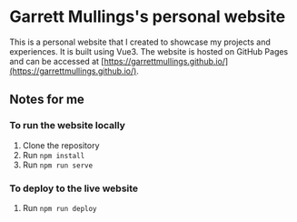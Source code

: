 # Garrett Mullings's personal website

This is a personal website that I created to showcase my projects and experiences. It is built using Vue3. The website is hosted on GitHub Pages and can be accessed at [https://garrettmullings.github.io/](https://garrettmullings.github.io/).

## Notes for me

### To run the website locally
1. Clone the repository
2. Run `npm install`
3. Run `npm run serve`

### To deploy to the live website
1. Run `npm run deploy`
